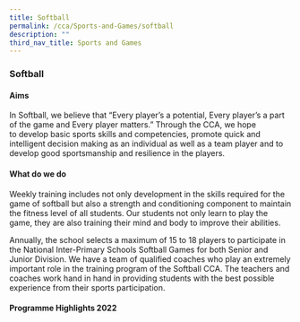 ```yaml
---
title: Softball
permalink: /cca/Sports-and-Games/softball
description: ""
third_nav_title: Sports and Games
---
```

### Softball

#### Aims

In Softball, we believe that “Every player’s a potential, Every player’s a part of the game and Every player matters.” Through the CCA, we hope to develop basic sports skills and competencies, promote quick and intelligent decision making as an individual as well as a team player and to develop good sportsmanship and resilience in the players. 

#### What do we do

Weekly training includes not only development in the skills required for the game of softball but also a strength and conditioning component to maintain the fitness level of all students. Our students not only learn to play the game, they are also training their mind and body to improve their abilities.  

Annually, the school selects a maximum of 15 to 18 players to participate in the National Inter-Primary Schools Softball Games for both Senior and Junior Division. We have a team of qualified coaches who play an extremely important role in the training program of the Softball CCA. The teachers and coaches work hand in hand in providing students with the best possible experience from their sports participation.

#### Programme Highlights 2022
